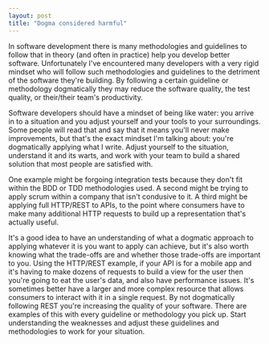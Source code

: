 ```yaml
---
layout: post
title: "Dogma considered harmful"
---
```


In software development there is many methodologies and guidelines to follow that in theory (and often in practice) help you develop better software. Unfortunately I've encountered many developers with a very rigid mindset who will follow such methodologies and guidelines to the detriment of the software they're building. By following a certain guideline or methodology dogmatically they may reduce the software quality, the test quality, or their/their team's productivity.

Software developers should have a mindset of being like water: you arrive in to a situation and you adjust yourself and your tools to your surroundings. Some people will read that and say that it means you'll never make improvements, but that's the exact mindset I'm talking about: you're dogmatically applying what I write. Adjust yourself to the situation, understand it and its warts, and work with your team to build a shared solution that most people are satisfied with.

One example might be forgoing integration tests because they don't fit within the BDD or TDD methodologies used. A second might be trying to apply scrum within a company that isn't condusive to it. A third might be applying full HTTP/REST to APIs, to the point where consumers have to make many additional HTTP requests to build up a representation that's actually useful.

It's a good idea to have an understanding of what a dogmatic approach to applying whatever it is you want to apply can achieve, but it's also worth knowing what the trade-offs are and whether those trade-offs are important to you. Using the HTTP/REST example, if your API is for a mobile app and it's having to make dozens of requests to build a view for the user then you're going to eat the user's data, and also have performance issues. It's sometimes better have a larger and more complex resource that allows consumers to interact with it in a single request. By not dogmatically following REST you're increasing the quality of your software. There are examples of this with every guideline or methodology you pick up. Start understanding the weaknesses and adjust these guidelines and methodologies to work for your situation.
